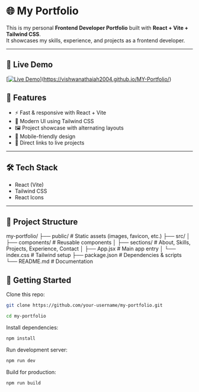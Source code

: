 # 🌐 My Portfolio

This is my personal **Frontend Developer Portfolio** built with **React + Vite + Tailwind CSS**.  
It showcases my skills, experience, and projects as a frontend developer.

---
## 🔗 Live Demo
[[![Live Demo](https://img.shields.io/badge/Live-Demo-blue?style=for-the-badge)](https://vishwanathaiah2004.github.io/MY-Portfolio/)](https://vishwanathaiah2004.github.io/MY-Portfolio/)

## 🚀 Features
- ⚡ Fast & responsive with React + Vite
- 🎨 Modern UI using Tailwind CSS
- 🖼️ Project showcase with alternating layouts
- 📱 Mobile-friendly design
- 🔗 Direct links to live projects

---

## 🛠️ Tech Stack
- React (Vite)
- Tailwind CSS
- React Icons

---

## 📂 Project Structure
my-portfolio/
├── public/ # Static assets (images, favicon, etc.)
├── src/
│ ├── components/ # Reusable components
│ ├── sections/ # About, Skills, Projects, Experience, Contact
│ ├── App.jsx # Main app entry
│ └── index.css # Tailwind setup
├── package.json # Dependencies & scripts
└── README.md # Documentation



## 🚦 Getting Started

Clone this repo:
```bash
git clone https://github.com/your-username/my-portfolio.git
```
```bash
cd my-portfolio
```

Install dependencies:
```bash
npm install
```

Run development server:
```bash
npm run dev
```
Build for production:
```bash
npm run build
```
